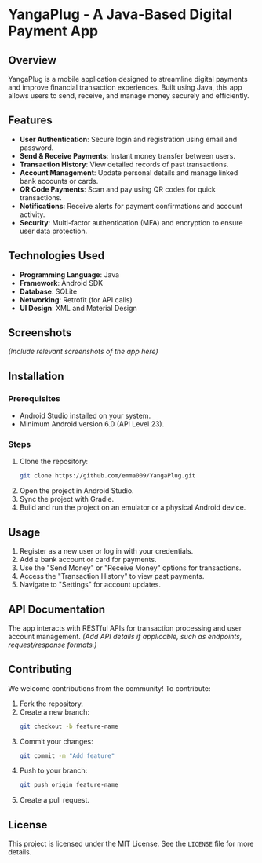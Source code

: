 # YangaPlug - A Java-Based Digital Payment App

## Overview
YangaPlug is a mobile application designed to streamline digital payments and improve financial transaction experiences. Built using Java, this app allows users to send, receive, and manage money securely and efficiently.

## Features
- **User Authentication**: Secure login and registration using email and password.
- **Send & Receive Payments**: Instant money transfer between users.
- **Transaction History**: View detailed records of past transactions.
- **Account Management**: Update personal details and manage linked bank accounts or cards.
- **QR Code Payments**: Scan and pay using QR codes for quick transactions.
- **Notifications**: Receive alerts for payment confirmations and account activity.
- **Security**: Multi-factor authentication (MFA) and encryption to ensure user data protection.

## Technologies Used
- **Programming Language**: Java
- **Framework**: Android SDK
- **Database**: SQLite
- **Networking**: Retrofit (for API calls)
- **UI Design**: XML and Material Design

## Screenshots
*(Include relevant screenshots of the app here)*

## Installation
### Prerequisites
- Android Studio installed on your system.
- Minimum Android version 6.0 (API Level 23).

### Steps
1. Clone the repository:
   ```bash
   git clone https://github.com/emma009/YangaPlug.git
   ```
2. Open the project in Android Studio.
3. Sync the project with Gradle.
4. Build and run the project on an emulator or a physical Android device.

## Usage
1. Register as a new user or log in with your credentials.
2. Add a bank account or card for payments.
3. Use the "Send Money" or "Receive Money" options for transactions.
4. Access the "Transaction History" to view past payments.
5. Navigate to "Settings" for account updates.

## API Documentation
The app interacts with RESTful APIs for transaction processing and user account management. *(Add API details if applicable, such as endpoints, request/response formats.)*

## Contributing
We welcome contributions from the community! To contribute:
1. Fork the repository.
2. Create a new branch:
   ```bash
   git checkout -b feature-name
   ```
3. Commit your changes:
   ```bash
   git commit -m "Add feature"
   ```
4. Push to your branch:
   ```bash
   git push origin feature-name
   ```
5. Create a pull request.

## License
This project is licensed under the MIT License. See the `LICENSE` file for more details.
